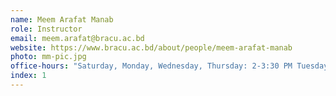 ```yaml
---
name: Meem Arafat Manab
role: Instructor
email: meem.arafat@bracu.ac.bd
website: https://www.bracu.ac.bd/about/people/meem-arafat-manab
photo: mm-pic.jpg
office-hours: "Saturday, Monday, Wednesday, Thursday: 2-3:30 PM Tuesday: 11AM-2 PM"
index: 1
---
```

